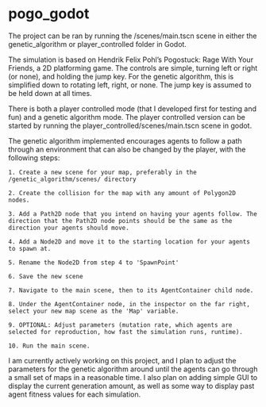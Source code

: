 # pogo_godot
The project can be ran by running the /scenes/main.tscn scene in either the genetic_algorithm or player_controlled folder in Godot.

The simulation is based on Hendrik Felix Pohl’s Pogostuck: Rage With Your Friends, a 2D platforming game.
The controls are simple, turning left or right (or none), and holding the jump key.
For the genetic algorithm, this is simplified down to rotating left, right, or none. The jump key is assumed to be held down at all times.

There is both a player controlled mode (that I developed first for testing and fun) and a genetic algorithm mode.
The player controlled version can be started by running the player_controlled/scenes/main.tscn scene in godot.

The genetic algorithm implemented encourages agents to follow a path through an environment that can also be changed by the player, with the following steps:

`1. Create a new scene for your map, preferably in the /genetic_algorithm/scenes/ directory`

`2. Create the collision for the map with any amount of Polygon2D nodes.`

`3. Add a Path2D node that you intend on having your agents follow. The direction that the Path2D node points should be the same as the direction your agents should move.`

`4. Add a Node2D and move it to the starting location for your agents to spawn at.`

`5. Rename the Node2D from step 4 to 'SpawnPoint'`

`6. Save the new scene`

`7. Navigate to the main scene, then to its AgentContainer child node.`

`8. Under the AgentContainer node, in the inspector on the far right, select your new map scene as the 'Map' variable.`

`9. OPTIONAL: Adjust parameters (mutation rate, which agents are selected for reproduction, how fast the simulation runs, runtime).`

`10. Run the main scene.`

I am currently actively working on this project, and I plan to adjust the parameters for the genetic algorithm around until the agents can go through a small set of maps in a reasonable time.
I also plan on adding simple GUI to display the current generation amount, as well as some way to display past agent fitness values for each simulation.
